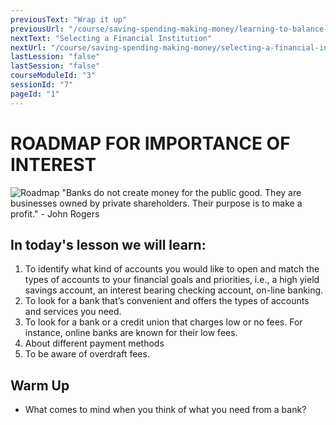 ```yaml
---
previousText: "Wrap it up"
previousUrl: "/course/saving-spending-making-money/learning-to-balance-your-checking-account/summary"
nextText: "Selecting a Financial Institution"
nextUrl: "/course/saving-spending-making-money/selecting-a-financial-institution/selecting-a-financial-institution"
lastLession: "false"
lastSession: "false"
courseModuleId: "3"
sessionId: "7"
pageId: "1"
---
```



# ROADMAP FOR IMPORTANCE OF INTEREST

![Roadmap](/assets/img/roadmap.png)
<sparkle-character-intro class="shift-up-overlap" position="right" character="jen">
"Banks do not create money for the public good. They are businesses owned by private shareholders. Their purpose is to make a profit." - John Rogers
</sparkle-character-intro>

## In today's lesson we will learn:

1. To identify what kind of accounts you would like to open and match the types of accounts to your financial goals and priorities, i.e., a high yield savings account, an interest bearing checking account, on-line banking.
2. To look for a bank that’s convenient and offers the types of accounts and services you need.
3. To look for a bank or a credit union that charges low or no fees. For instance, online banks are known for their low fees.
4. About different payment methods
5. To be aware of overdraft fees.



## Warm Up
- What comes to mind when you think of what you need from a bank?
